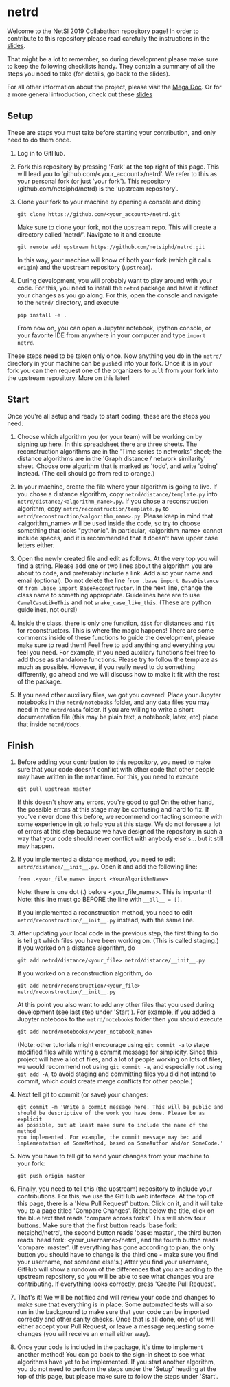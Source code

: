 # netrd

Welcome to the NetSI 2019 Collabathon repository page! In order to
contribute to this repository please read carefully the instructions in the
[slides](https://docs.google.com/presentation/d/1R-IS8kUHVhmLnVOs22wLmEV7wVbT4p5gY1s_HBBHRLU/edit?usp=sharing).

That might be a lot to remember, so during development please make sure to
keep the following checklists handy. They contain a summary of all the
steps you need to take (for details, go back to the slides).

For all other information about the project, please visit the
[Mega Doc](https://docs.google.com/document/d/1LMBFgE8F9fR3mZjB9WRDr5bj_R7Z5kcw04K-LWN_cGM/edit?usp=sharing).
Or for a more general introduction, check out these [slides](https://docs.google.com/presentation/d/1nnGAttVH5sjzqzHJBIirBSyhbK9t2BdaU6kHaTGdgtM/edit?usp=sharing)

## Setup

These are steps you must take before starting your contribution, and only
need to do them once.

1. Log in to GitHub.

2. Fork this repository by pressing 'Fork' at the top right of this
   page. This will lead you to 'github.com/<your_account>/netrd'. We refer
   to this as your personal fork (or just 'your fork'). This repository
   (github.com/netsiphd/netrd) is the 'upstream repository'.

3. Clone your fork to your machine by opening a console and doing

   ```
   git clone https://github.com/<your_account>/netrd.git
   ```

   Make sure to clone your fork, not the upstream repo. This will create a
   directory called 'netrd/'. Navigate to it and execute

   ```
   git remote add upstream https://github.com/netsiphd/netrd.git
   ```

   In this way, your machine will know of both your fork (which git calls
   `origin`) and the upstream repository (`upstream`).

4. During development, you will probably want to play around with your
   code. For this, you need to install the `netrd` package and have it
   reflect your changes as you go along. For this, open the console and
   navigate to the `netrd/` directory, and execute

	```
	pip install -e .
	```

	From now on, you can open a Jupyter notebook, ipython console, or your
    favorite IDE from anywhere in your computer and type `import netrd`.


These steps need to be taken only once. Now anything you do in the `netrd/`
directory in your machine can be `push`ed into your fork. Once it is in
your fork you can then request one of the organizers to `pull` from your
fork into the upstream repository. More on this later!


## Start

Once you're all setup and ready to start coding, these are the steps you need.

1. Choose which algorithm you (or your team) will be working on by
   [signing up here](https://docs.google.com/spreadsheets/d/1N_9_85MjYFYClloKOQkMz-L6g3wuclIRshcIdE7MfTs/edit?usp=sharing).
   In this spreadsheet there are three sheets. The reconstruction
   algorithms are in the 'Time series to networks' sheet; the distance
   algorithms are in the 'Graph distance / network similarity'
   sheet. Choose one algorithm that is marked as 'todo', and write 'doing'
   instead. (The cell should go from red to orange.)

2. In your machine, create the file where your algorithm is going to
   live. If you chose a distance algorithm, copy
   `netrd/distance/template.py` into
   `netrd/distance/<algorithm_name>.py`. If you chose a reconstruction
   algorithm, copy `netrd/reconstruction/template.py` to
   `netrd/reconstruction/<algorithm_name>.py`. Please keep in mind that
   <algorithm_name> will be used inside the code, so try to choose
   something that looks "pythonic". In particular, <algorithm_name> cannot
   include spaces, and it is recommended that it doesn't have upper case
   letters either.

3. Open the newly created file and edit as follows. At the very top you
   will find a string. Please add one or two lines about the algorithm you
   are about to code, and preferably include a link. Add also your name and
   email (optional). Do not delete the line `from .base import
   BaseDistance` or `from .base import BaseReconstructor`. In the next
   line, change the class name to something appropriate. Guidelines here
   are to use `CamelCaseLikeThis` and not `snake_case_like_this`. (These
   are python guidelines, not ours!)

4. Inside the class, there is only one function, `dist` for distances and
   `fit` for reconstructors. This is where the magic happens! There are
   some comments inside of these functions to guide the development, please
   make sure to read them! Feel free to add anything and everything you
   feel you need. For example, if you need auxiliary functions feel free to
   add those as standalone functions. Please try to follow the template as
   much as possible. However, if you really need to do something
   differently, go ahead and we will discuss how to make it fit with the
   rest of the package.

5. If you need other auxiliary files, we got you covered! Place your
   Jupyter notebooks in the `netrd/notebooks` folder, and any data files
   you may need in the `netrd/data` folder. If you are willing to write a
   short documentation file (this may be plain text, a notebook, latex,
   etc) place that inside `netrd/docs`.


## Finish

1. Before adding your contribution to this repository, you need to make
   sure that your code doesn't conflict with other code that other people
   may have written in the meantime. For this, you need to execute
   
   ```
   git pull upstream master
   ```
   
   If this doesn't show any errors, you're good to go! On the other hand,
   the possible errors at this stage may be confusing and hard to fix. If
   you've never done this before, we recommend contacting someone with some
   experience in git to help you at this stage. We do not foresee a lot of
   errors at this step because we have designed the repository in such a
   way that your code should never conflict with anybody else's... but it
   still may happen.

2. If you implemented a distance method, you need to edit
   `netrd/distance/__init__.py`. Open it and add the following line:

	```
	from .<your_file_name> import <YourAlgorithmName>
	```

	Note: there is one dot (.) before <your_file_name>. This is important!
	Note: this line must go BEFORE the line with `__all__ = []`.

	If you implemented a reconstruction method, you need to edit
    `netrd/reconstruction/__init__.py` instead, with the same line.

3. After updating your local code in the previous step, the first thing to
   do is tell git which files you have been working on. (This is called
   staging.) If you worked on a distance algorithm, do

   ```
   git add netrd/distance/<your_file> netrd/distance/__init__.py
   ```

	If you worked on a reconstruction algorithm, do
	
	```
	git add netrd/reconstruction/<your_file> netrd/reconstruction/__init__.py
	```

	At this point you also want to add any other files that you used during
    development (see last step under 'Start'). For example, if you added a
    Jupyter notebook to the `netrd/notebooks` folder then you should
    execute

	```
	git add netrd/notebooks/<your_notebook_name>
	```

    (Note: other tutorials might encourage using `git commit -a` to stage
    modified files while writing a commit message for simplicity. Since this
    project will have a lot of files, and a lot of people working on lots of
    files, we would recommend not using `git commit -a`, and especially not
    using `git add -A`, to avoid staging and committing files you did not intend
    to commit, which could create merge conflicts for other people.)

4. Next tell git to commit (or save) your changes:

	```
	git commit -m 'Write a commit message here. This will be public and
	should be descriptive of the work you have done. Please be as explicit
	as possible, but at least make sure to include the name of the method
	you implemented. For example, the commit message may be: add
	implementation of SomeMethod, based on SomeAuthor and/or SomeCode.'
	```

5. Now you have to tell git to send your changes from your machine to your
   fork:

	```
	git push origin master
	```

6. Finally, you need to tell this (the upstream) repository to include your
   contributions. For this, we use the GitHub web interface. At the top of
   this page, there is a 'New Pull Request' button. Click on it, and it
   will take you to a page titled 'Compare Changes'. Right below the title,
   click on the blue text that reads 'compare across forks'. This will show
   four buttons. Make sure that the first button reads 'base fork:
   netsiphd/netrd', the second button reads 'base: master', the third
   button reads 'head fork: <your_username>/netrd', and the fourth button
   reads 'compare: master'. (If everything has gone according to plan, the
   only button you should have to change is the third one - make sure you
   find your username, not someone else's.) After you find your username,
   GitHub will show a rundown of the differences that you are adding to the
   upstream repository, so you will be able to see what changes you are
   contributing. If everything looks correctly, press 'Create Pull
   Request'.

7. That's it! We will be notified and will review your code and changes to
   make sure that everything is in place. Some automated tests will also
   run in the background to make sure that your code can be imported
   correctly and other sanity checks. Once that is all done, one of us will
   either accept your Pull Request, or leave a message requesting some
   changes (you will receive an email either way).

8. Once your code is included in the package, it's time to implement
   another method! You can go back to the sign-in sheet to see what
   algorithms have yet to be implemented. If you start another algorithm,
   you do not need to perform the steps under the 'Setup' heading at the
   top of this page, but please make sure to follow the steps under
   'Start'.
